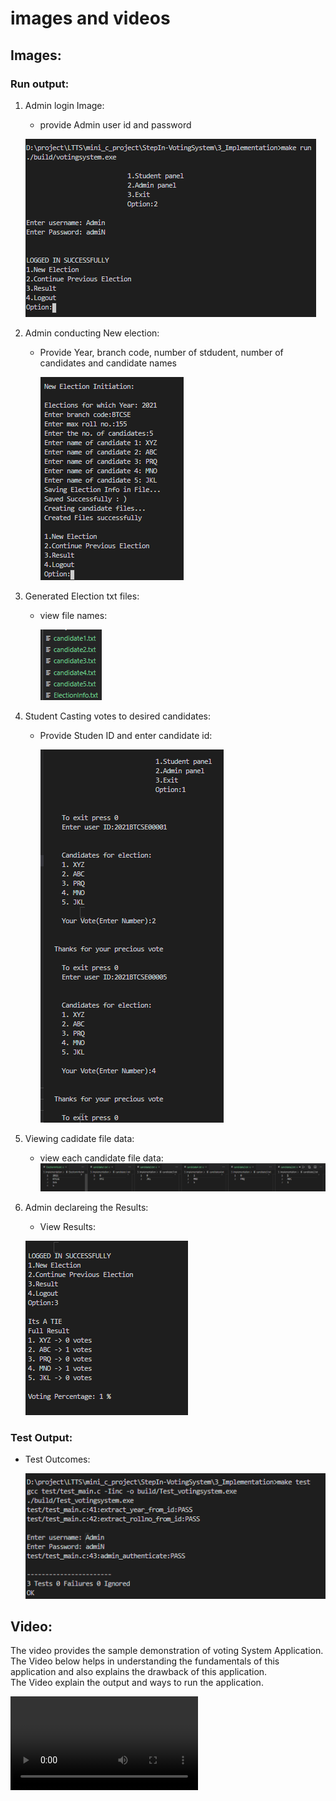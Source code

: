# images and videos
## Images:
### Run output:
1. Admin login Image:
   - provide Admin user id and password
    
    ![ Admin Login ]( /6_ImagesAndVideos/images/adminLogin.PNG )

2. Admin conducting New election:
   - Provide Year, branch code, number of stdudent, number of candidates and candidate names
  
     ![ Conduct New Election ]( /6_ImagesAndVideos/images/conduct_new_election.PNG )

3. Generated Election txt files:
    - view file names:
  
        ![ View directory files ]( /6_ImagesAndVideos/images/generated_election_files.PNG )

4. Student Casting votes to desired candidates:
    -  Provide Studen ID and enter candidate id:
    
        ![ cast vote ]( /6_ImagesAndVideos/images/cast_votes.PNG )
5. Viewing cadidate file data:
    - view each candidate file data:
     ![ cast vote ]( /6_ImagesAndVideos/images/canidate_file_data.PNG )

6. Admin declareing the Results:
    - View Results:
    
     ![ Results ]( /6_ImagesAndVideos/images/Voting_results.PNG )


### Test Output:
 - Test Outcomes:
     
     ![ outcomes ]( /6_ImagesAndVideos/images/test.PNG )


## Video:
  The video provides the sample demonstration of voting System Application.<br/>
  The Video below helps in understanding the fundamentals of this application and also explains the drawback of this application.<br/>
  The Video explain the output and ways to run the application.<br/>

![Demonstration Video]( /6_ImagesAndVideos/videos/demo.mp4 )
